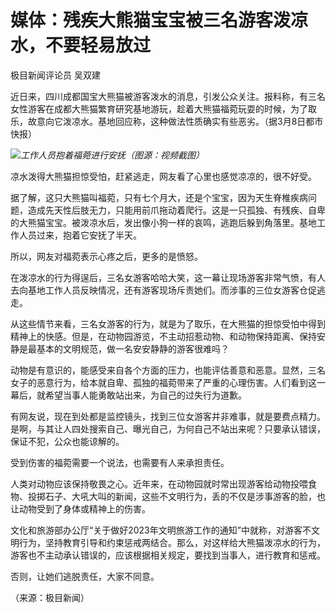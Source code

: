 # 媒体：残疾大熊猫宝宝被三名游客泼凉水，不要轻易放过

极目新闻评论员 吴双建

近日来，四川成都国宝大熊猫被游客泼水的消息，引发公众关注。报料称，有三名女性游客在成都大熊猫繁育研究基地游玩，趁着大熊猫福菀玩耍的时候，为了取乐，故意向它泼凉水。基地回应称，这种做法性质确实有些恶劣。（据3月8日都市快报）

![](https://inews.gtimg.com/om_bt/OMY2qKyfSur-gYHdh24cP8TX-PFYak-8j4gUjcxmk9LhMAA/1000)_工作人员抱着福菀进行安抚（图源：视频截图）_

凉水泼得大熊猫担惊受怕，赶紧逃走，网友看了心里也感觉凉凉的，很不好受。

据了解，这只大熊猫叫福菀，只有七个月大，还是个宝宝，因为天生脊椎疾病问题，造成先天性后肢无力，只能用前爪拖动着爬行。这是一只孤独、有残疾、自卑的大熊猫宝宝。被泼凉水后，发出像小狗一样的哀鸣，逃跑后躲到角落里。基地工作人员过来，抱着它安抚了半天。

所以，网友对福菀表示心疼之后，更多的是愤怒。

在泼凉水的行为得逞后，三名女游客哈哈大笑，这一幕让现场游客非常气愤，有人去向基地工作人员反映情况，还有游客现场斥责她们。而涉事的三位女游客仓促逃走。

从这些情节来看，三名女游客的行为，就是为了取乐，在大熊猫的担惊受怕中得到精神上的快感。但是，在动物园游览，不主动招惹动物、和动物保持距离、保持安静是最基本的文明规范，做一名安安静静的游客很难吗？

动物是有意识的，能感受来自各个方面的压力，也能评估善意和恶意。显然，三名女子的恶意行为，给本就自卑、孤独的福菀带来了严重的心理伤害。人们看到这一幕后，就希望当事人能勇敢站出来，为自己的过失行为道歉。

有网友说，现在到处都是监控镜头，找到三位女游客并非难事，就是要费点精力。是啊，与其让人四处搜索自己、曝光自己，为何自己不站出来呢？只要承认错误，保证不犯，公众也能谅解的。

受到伤害的福菀需要一个说法，也需要有人来承担责任。

人类对动物应该保持敬畏之心。近年来，在动物园就时常出现游客给动物投喂食物、投掷石子、大吼大叫的新闻，这些不文明行为，丢的不仅是涉事游客的脸，也让动物受到了身体或精神上的伤害。

文化和旅游部办公厅“关于做好2023年文明旅游工作的通知”中就称，对游客不文明行为，坚持教育引导和约束惩戒两结合。那么，对这样给大熊猫泼凉水的行为，游客也不主动承认错误的，应该根据相关规定，要找到当事人，进行教育和惩戒。

否则，让她们逃脱责任，大家不同意。

（来源：极目新闻）

